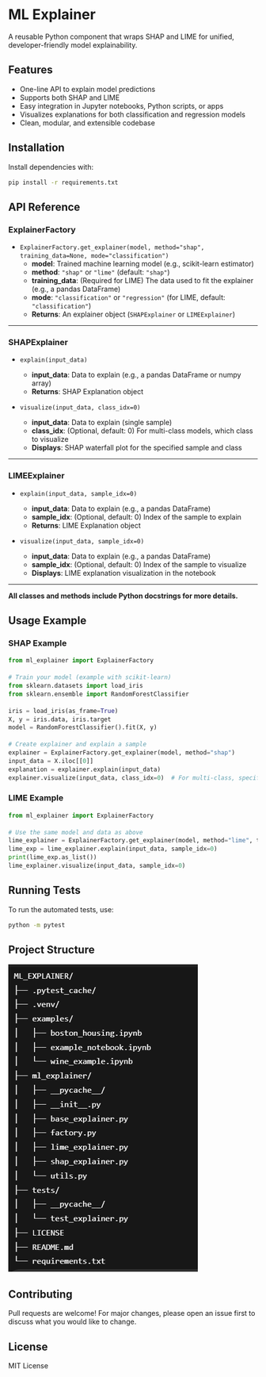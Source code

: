 # ML Explainer

A reusable Python component that wraps SHAP and LIME for unified, developer-friendly model explainability.

## Features

- One-line API to explain model predictions
- Supports both SHAP and LIME
- Easy integration in Jupyter notebooks, Python scripts, or apps
- Visualizes explanations for both classification and regression models
- Clean, modular, and extensible codebase

## Installation

Install dependencies with:

```bash
pip install -r requirements.txt
```
## API Reference

### ExplainerFactory

- `ExplainerFactory.get_explainer(model, method="shap", training_data=None, mode="classification")`
  - **model**: Trained machine learning model (e.g., scikit-learn estimator)
  - **method**: `"shap"` or `"lime"` (default: `"shap"`)
  - **training_data**: (Required for LIME) The data used to fit the explainer (e.g., a pandas DataFrame)
  - **mode**: `"classification"` or `"regression"` (for LIME, default: `"classification"`)
  - **Returns**: An explainer object (`SHAPExplainer` or `LIMEExplainer`)

---

### SHAPExplainer

- `explain(input_data)`
  - **input_data**: Data to explain (e.g., a pandas DataFrame or numpy array)
  - **Returns**: SHAP Explanation object

- `visualize(input_data, class_idx=0)`
  - **input_data**: Data to explain (single sample)
  - **class_idx**: (Optional, default: 0) For multi-class models, which class to visualize
  - **Displays**: SHAP waterfall plot for the specified sample and class

---

### LIMEExplainer

- `explain(input_data, sample_idx=0)`
  - **input_data**: Data to explain (e.g., a pandas DataFrame)
  - **sample_idx**: (Optional, default: 0) Index of the sample to explain
  - **Returns**: LIME Explanation object

- `visualize(input_data, sample_idx=0)`
  - **input_data**: Data to explain (e.g., a pandas DataFrame)
  - **sample_idx**: (Optional, default: 0) Index of the sample to visualize
  - **Displays**: LIME explanation visualization in the notebook

---

**All classes and methods include Python docstrings for more details.**
## Usage Example

### SHAP Example

```python
from ml_explainer import ExplainerFactory

# Train your model (example with scikit-learn)
from sklearn.datasets import load_iris
from sklearn.ensemble import RandomForestClassifier

iris = load_iris(as_frame=True)
X, y = iris.data, iris.target
model = RandomForestClassifier().fit(X, y)

# Create explainer and explain a sample
explainer = ExplainerFactory.get_explainer(model, method="shap")
input_data = X.iloc[[0]]
explanation = explainer.explain(input_data)
explainer.visualize(input_data, class_idx=0)  # For multi-class, specify class_idx
```

### LIME Example

```python
from ml_explainer import ExplainerFactory

# Use the same model and data as above
lime_explainer = ExplainerFactory.get_explainer(model, method="lime", training_data=X, mode="classification")
lime_exp = lime_explainer.explain(input_data, sample_idx=0)
print(lime_exp.as_list())
lime_explainer.visualize(input_data, sample_idx=0)
```

## Running Tests

To run the automated tests, use:

```bash
python -m pytest
```

## Project Structure
![Project Structure](project_structure.PNG)
## Contributing

Pull requests are welcome! For major changes, please open an issue first to discuss what you would like to change.

## License

MIT License

